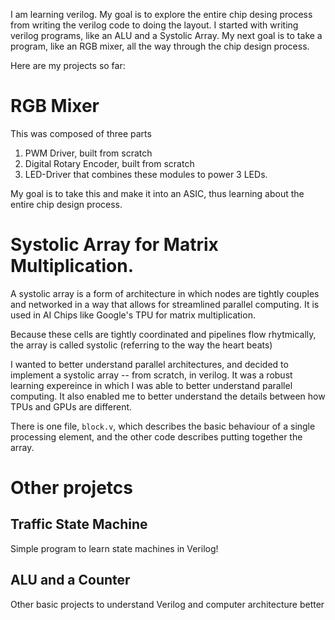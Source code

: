 I am learning verilog. My goal is to explore the entire chip desing process from writing the verilog code to doing the layout. I started with writing verilog programs, like an ALU and a Systolic Array. My next goal is to take a program, like an RGB mixer, all the way through the chip design process. 

Here are my projects so far:

# **RGB Mixer**

This was composed of three parts 

1. PWM Driver, built from scratch 
2. Digital Rotary Encoder, built from scratch 
3. LED-Driver that combines these modules to power 3 LEDs. 

My goal is to take this and make it into an ASIC, thus learning about the entire chip design process. 

# **Systolic Array for Matrix Multiplication**. 

A systolic array is a form of architecture in which nodes are tightly couples and networked in a way that allows for streamlined parallel computing. It is used in AI Chips like Google's TPU for matrix multiplication. 

Because these cells are tightly coordinated and pipelines flow rhytmically, the array is called systolic (referring to the way the heart beats)

I wanted to better understand parallel architectures, and decided to implement a systolic array -- from scratch, in verilog. It was a robust learning expereince in which I was able to better understand parallel computing. It also enabled me to better understand the details between how TPUs and GPUs are different. 

There is one file, `block.v`, which describes the basic behaviour of a single processing element, and the other code describes putting together the array. 

# Other projetcs

## Traffic State Machine 
Simple program to learn state machines in Verilog! 

## ALU and a Counter 
Other basic projects to understand Verilog and computer architecture better 